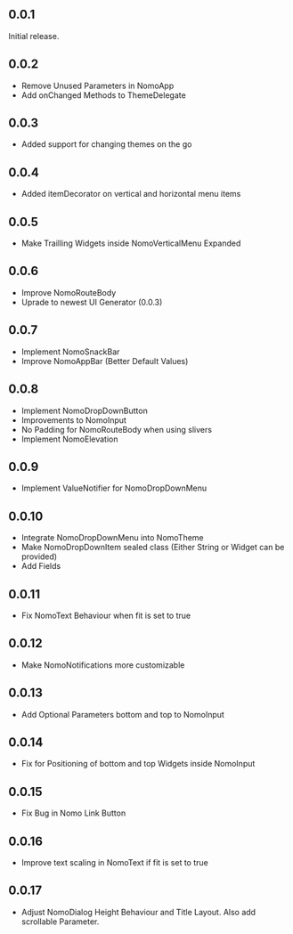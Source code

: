 ## 0.0.1

Initial release.

## 0.0.2

* Remove Unused Parameters in NomoApp
* Add onChanged Methods to ThemeDelegate

## 0.0.3

* Added support for changing themes on the go

## 0.0.4

* Added itemDecorator on vertical and horizontal menu items

## 0.0.5

* Make Trailling Widgets inside NomoVerticalMenu Expanded

## 0.0.6

* Improve NomoRouteBody
* Uprade to newest UI Generator (0.0.3)

## 0.0.7

* Implement NomoSnackBar
* Improve NomoAppBar (Better Default Values)

## 0.0.8

* Implement NomoDropDownButton
* Improvements to NomoInput
* No Padding for NomoRouteBody when using slivers
* Implement NomoElevation

## 0.0.9

* Implement ValueNotifier for NomoDropDownMenu

## 0.0.10

* Integrate NomoDropDownMenu into NomoTheme
* Make NomoDropDownItem sealed class (Either String or Widget can be provided)
* Add Fields

## 0.0.11

* Fix NomoText Behaviour when fit is set to true

## 0.0.12

* Make NomoNotifications more customizable

## 0.0.13

* Add Optional Parameters bottom and top to NomoInput

## 0.0.14

* Fix for Positioning of bottom and top Widgets inside NomoInput

## 0.0.15

* Fix Bug in Nomo Link Button

## 0.0.16

* Improve text scaling in NomoText if fit is set to true

## 0.0.17

* Adjust NomoDialog Height Behaviour and Title Layout. Also add scrollable Parameter.